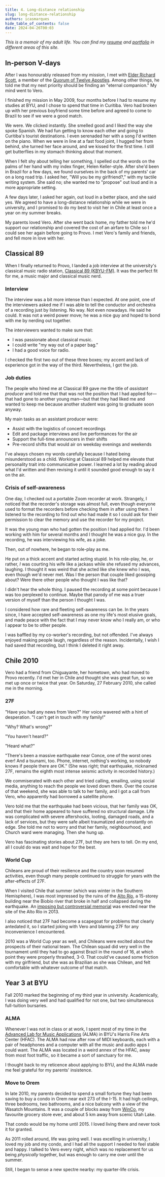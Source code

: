 ```yaml
---
title: 4. Long-distance relationship
slug: long-distance-relationship
authors: icasmarques
hide_table_of_contents: false
date: 2024-04-26T00:03
---
```


*This is a memoir of my adult life. You can find my [resume](/docs/resume/intro) and [portfolio](/docs/portfolio/intro) in different areas of this site.* 

## In-person V-days

After I was honourably released from my mission, I met with [Elder Richard Scott](https://www.churchofjesuschrist.org/church/leader/richard-g-scott?lang=eng), a member of the [Quorum of Twelve Apostles](https://www.churchofjesuschrist.org/learn/quorum-of-the-twelve-apostles?lang=eng). Among other things, he told me that my next priority should be finding an "eternal companion." My mind went to Vero.

I finished my mission in May 2009, four months before I had to resume my studies at BYU, and I chose to spend that time in Curitiba. Vero had broken up with her previous boyfriend some time before and agreed to come to Brazil to see if we were a good match.

We were. We clicked instantly. She smelled good and I liked the way she spoke Spanish. We had fun getting to know each other and going to Curitiba's tourist destinations. I even serenaded her with a song I'd written on the piano. When we were in line at a fast food joint, I hugged her from behind, she turned her face around, and we kissed for the first time. I still get butterflies in my stomach thinking about that moment.

When I felt shy about telling her something, I spelled out the words on the palms of her hand with my index finger, Helen Keller-style. After she'd been in Brazil for a few days, we found ourselves in the back of my parents' car on a long road trip. I asked her, "Will you be my girlfriend?," with my tactile writing system. She said no; she wanted me to "propose" out loud and in a more appropriate setting.

A few days later, I asked her again, out loud in a better place, and she said yes. We agreed to have a long-distance relationship while we were in university, and I promised to do my best to visit her in Chile at least once a year on my summer breaks.

My parents loved Vero. After she went back home, my father told me he'd support our relationship and covered the cost of an airfare to Chile so I could see her again before going to Provo. I met Vero's family and friends, and fell more in love with her.

## Classical 89

When I finally returned to Provo, I landed a job interview at the university's classical music radio station, [Classical 89 (KBYU-FM)](https://www.classical89.org/). It was the perfect fit for me, a music major and classical music nerd.

### Interview

The interview was a bit more intense than I expected. At one point, one of the interviewers asked me if I was able to tell the conductor and orchestra of a recording just by listening. No way. Not even nowadays. He said he could. It was not a weird power move; he was a nice guy and hoped to bond with me by nerding out together.

The interviewers wanted to make sure that:

- I was passionate about classical music.
- I could write "my way out of a paper bag."
- I had a good voice for radio.

I checked the first two out of these three boxes; my accent and lack of experience got in the way of the third. Nevertheless, I got the job.

### Job duties

The people who hired me at Classical 89 gave me the title of *assistant producer* and told me that that was not the position that I had applied for—that had gone to another young man—but that they had liked me and wanted to keep me because another student was going to graduate soon anyway. 

My main tasks as an assistant producer were: 

- Assist with the logistics of concert recordings
- Edit and package interviews and live performances for the air
- Support the full-time announcers in their shifts
- Pre-record shifts that would air on weekday evenings and weekends

I've always chosen my words carefully because I hated being misunderstood as a child. Working at Classical 89 helped me elevate that personality trait into communicative power. I learned a lot by reading aloud what I'd written and then revising it until it sounded good enough to say it on the air.

### Crisis of self-awareness

One day, I checked out a portable Zoom recorder at work. Strangely, I noticed that the recorder's storage was almost full, even though everyone used to format the recorders before checking them in after using them. I listened to the recording to find out who had made it so I could ask for their permission to clear the memory and use the recorder for my project.

It was the young man who had gotten the position I had applied for. I'd been working with him for several months and I thought he was a nice guy. In the recording, he was interviewing his wife, as a joke.

Then, out of nowhere, he began to role-play as me.

He put on a thick accent and started acting stupid. In his role-play, he, or rather, *I* was courting his wife like a jackass while she refused my advances, laughing. I thought it was weird that she acted like she knew who I was, even though we'd never met. Was I the person that couple liked gossiping about? Were there other people who thought I was like that?

I didn't hear the whole thing. I paused the recording at some point because I was too perplexed to continue. Maybe that parody of me was a truer version of myself than the person I thought I was. 

I considered how rare and fleeting self-awareness can be. In the years since, I have accepted self-awareness as one my life's most elusive goals, and made peace with the fact that I may never know who I really am, or who I appear to be to other people.

I was baffled by my co-worker's recording, but not offended. I've always enjoyed making people laugh, regardless of the reason. Incidentally, I wish I had saved that recording, but I think I deleted it right away.

## Chile 2010

Vero had a friend from Chiguayante, her hometown, who had moved to Provo recently. I'd met her in Chile and thought she was great fun, so we met up once or twice that year. On Saturday, 27 February 2010, she called me in the morning.

### 27F

"Have you had any news from Vero?" Her voice wavered with a hint of desperation. "I can't get in touch with my family!"

"Why? What's wrong?"

"You haven't heard?"

"Heard what?"

"There's been a massive earthquake near Conce, one of the worst ones ever! And a tsunami, too. Phone, internet, nothing's working, so nobody knows if people there are OK." (She was right; that earthquake, nicknamed 27F, remains the eighth most intense seismic activity in recorded history.)

We commiserated with each other and tried calling, emailing, using social media, anything to reach the people we loved down there. Over the course of that weekend, she was able to talk to her family, and I got a call from Vero, who apparently had borrowed a satellite phone. 

Vero told me that the earthquake had been vicious, that her family was OK, and that their home appeared to have suffered no structural damage. Life was complicated with severe aftershocks, looting, damaged roads, and a lack of services, but they were safe albeit traumatized and constantly on edge. She told me not to worry and that her family, neighbourhood, and Church ward were managing. Then she hung up.

Vero has fascinating stories about 27F, but they are hers to tell. On my end, all I could do was wait and hope for the best.

### World Cup

Chileans are proud of their resilience and the country soon resumed activities, even though many people continued to struggle for years with the after-effects of 27F.

When I visited Chile that summer (which was winter in the Southern Hemisphere), I was most impressed by the ruins of the [Alto Río](https://es.wikipedia.org/wiki/Edificio_Alto_R%C3%ADo), a 15-storey building near the Biobío river that broke in half and collapsed during the earthquake. An [imposing but controversial memorial](https://www.architectural-review.com/buildings/atanacio-soza-arquitectos-memorial-27f-a-potential-symbol-of-drastic-change) was erected near the site of the Alto Río in 2013.

I also noticed that 27F had become a scapegoat for problems that clearly antedated it, so I started joking with Vero and blaming 27F for any inconvenience I encountered.

2010 was a World Cup year as well, and Chileans were excited about the prospects of their national team. The Chilean squad did very well in the tournament until they had to go against Brazil in the round of 16, at which point they were properly thrashed, 3-0. That could've caused some friction with my girlfriend, but she was as Brazilian as she was Chilean, and felt comfortable with whatever outcome of that match. 

## Year 3 at BYU

Fall 2010 marked the beginning of my third year in university. Academically, I was doing very well and had qualified for not one, but two simultaneous full-tuition bursaries.

### ALMA

Whenever I was not in class or at work, I spent most of my time in the [Advanced Lab for Music Applications](https://music.byu.edu/facilities/electronic-facilities) (ALMA) in BYU's Harris Fine Arts Center (HFAC). The ALMA had row after row of MIDI keyboards, each with a pair of headphones and a computer with all the music and audio apps I could want. The ALMA was located in a weird annex of the HFAC, away from most foot traffic, so it became a sort of sanctuary for me. 

I thought back to my reticence about applying to BYU, and the ALMA made me feel grateful for my parents' insistence.

### Move to Orem

In late 2010, my parents decided to spend a small fortune they had been saving to buy a condo in Orem near exit 273 of the I-15. It had high ceilings, three bedrooms, two bathrooms, and a nice balcony with a view of the Wasatch Mountains. It was a couple of blocks away from [WinCo](https://www.wincofoods.com/), my favourite grocery store ever, and about 5 km away from scenic Utah Lake.

That condo would be my home until 2015. I loved living there and never took it for granted.

As 2011 rolled around, life was going well. I was excelling in university, I loved my job and my condo, and I had all the support I needed to feel stable and happy. I talked to Vero every night, which was no replacement for us being *physically* together, but was enough to carry me over until the summer.

Still, I began to sense a new spectre nearby: my quarter-life crisis.